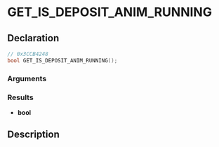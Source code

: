 # GET_IS_DEPOSIT_ANIM_RUNNING

## Declaration
```cpp
// 0x3CCB4248
bool GET_IS_DEPOSIT_ANIM_RUNNING();
```

### Arguments

### Results
- **bool**

## Description
